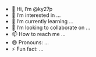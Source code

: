 - 👋 Hi, I’m @ky27p
- 👀 I’m interested in ...
- 🌱 I’m currently learning ...
- 💞️ I’m looking to collaborate on ...
- 📫 How to reach me ...
- 😄 Pronouns: ...
- ⚡ Fun fact: ...

<!---
ky27p/ky27p is a ✨ special ✨ repository because its `README.md` (this file) appears on your GitHub profile.
You can click the Preview link to take a look at your changes.
--->
